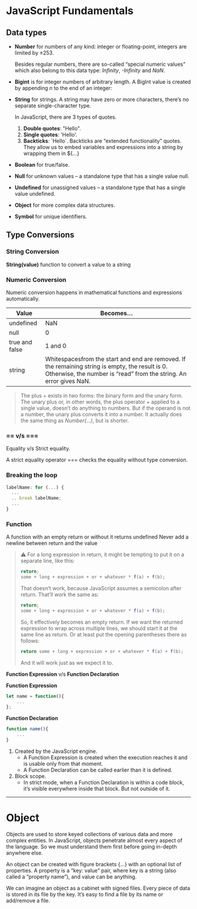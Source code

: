 # JavaScript Fundamentals

## Data types

- **Number** for numbers of any kind: integer or floating-point, integers are limited by ±253.

  Besides regular numbers, there are so-called “special numeric values” which also belong to this data type: _Infinity_, _-Infinity_ and _NaN_.

- **Bigint** is for integer numbers of arbitrary length.
  A BigInt value is created by appending _n_ to the end of an integer:
- **String** for strings. A string may have zero or more characters, there’s no separate single-character type.

  In JavaScript, there are 3 types of quotes.

  1. **Double quotes**: "Hello".
  2. **Single quotes**: 'Hello'.
  3. **Backticks**: \`Hello`.
     Backticks are “extended functionality” quotes. They allow us to embed variables and expressions into a string by wrapping them in \${…}

- **Boolean** for true/false.
- **Null** for unknown values – a standalone type that has a single value null.
- **Undefined** for unassigned values – a standalone type that has a single value undefined.
- **Object** for more complex data structures.
- **Symbol** for unique identifiers.

## Type Conversions

### String Conversion

**String(value)** function to convert a value to a string

### Numeric Conversion

Numeric conversion happens in mathematical functions and expressions automatically.

| Value          | Becomes…                                                                                                                                                               |
| -------------- | ---------------------------------------------------------------------------------------------------------------------------------------------------------------------- |
| undefined      | NaN                                                                                                                                                                    |
| null           | 0                                                                                                                                                                      |
| true and false | 1 and 0                                                                                                                                                                |
| string         | Whitespacesfrom the start and end are removed. If the remaining string is empty, the result is 0. Otherwise, the number is “read” from the string. An error gives NaN. |

> The plus + exists in two forms: the binary form and the unary form. The unary plus or, in other words, the plus operator + applied to a single value, doesn’t do anything to numbers. But if the operand is not a number, the unary plus converts it into a number. It actually does the same thing as _Number(...)_, but is shorter.

### == v/s ===

Equality v/s Strict equality.

A strict equality operator === checks the equality without type conversion.

### Breaking the loop

```js
labelName: for (...) {
  ...
  .. break labelName;
  ...
}
```

### Function

A function with an empty return or without it returns undefined
Never add a newline between return and the value

> ⚠ For a long expression in return, it might be tempting to put it on a separate line, like this:
>
> ```js
> return;
> some + long + expression + or + whatever * f(a) + f(b);
> ```
>
> That doesn’t work, because JavaScript assumes a semicolon after return. That’ll work the same as:
>
> ```js
> return;
> some + long + expression + or + whatever * f(a) + f(b);
> ```
>
> So, it effectively becomes an empty return.
> If we want the returned expression to wrap across multiple lines, we should start it at the same line as return. Or at least put the opening parentheses there as follows:
>
> ```js
> return some + long + expression + or + whatever * f(a) + f(b);
> ```
>
> And it will work just as we expect it to.

**Function Expression** v/s **Function Declaration**

**Function Expression**

```js
let name = function(){
    ...
};
```

**Function Declaration**

```js
function name(){
    ...
}
```

1. Created by the JavaScript engine.
   - A Function Expression is created when the execution reaches it and is usable only from that moment.
   - A Function Declaration can be called earlier than it is defined.
2. Block scope.
   - In strict mode, when a Function Declaration is within a code block, it’s visible everywhere inside that block. But not outside of it.

---

# Object

Objects are used to store keyed collections of various data and more complex entities. In JavaScript, objects penetrate almost every aspect of the language. So we must understand them first before going in-depth anywhere else.

An object can be created with figure brackets {…} with an optional list of properties. A property is a “key: value” pair, where key is a string (also called a “property name”), and value can be anything.

We can imagine an object as a cabinet with signed files. Every piece of data is stored in its file by the key. It’s easy to find a file by its name or add/remove a file.
